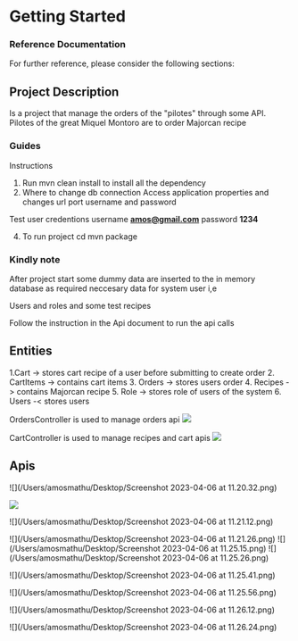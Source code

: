 # Getting Started

### Reference Documentation
For further reference, please consider the following sections:

## Project Description
Is a project that  manage the orders of the &quot;pilotes&quot; through some
API. Pilotes of the great Miquel Montoro are to order Majorcan recipe

### Guides

Instructions
1. Run mvn clean install to install all the dependency
2. Where to change db connection 
   Access application properties and changes url port username and password

Test user credentions username **amos@gmail.com** password **1234**
   
4. To run project  cd   mvn package

### Kindly note
After project start some dummy data are inserted to the in memory database as required neccesary data for system user i,e

Users and roles and some test recipes


Follow the instruction in the Api document to run the api calls

## Entities
1.Cart -> stores cart recipe of a user before submitting to create order
2. CartItems -> contains cart items
3. Orders -> stores users order
4. Recipes -> contains Majorcan recipe
5. Role -> stores role of users of the system
6. Users -< stores users


OrdersController is used to manage orders api
<img src="/Users/amosmathu/Desktop/Screenshot 2023-04-06 at 10.08.04.png"/>

CartController is used to manage recipes and cart  apis
<img src="/Users/amosmathu/Desktop/Screenshot 2023-04-06 at 10.08.12.png"/>


## Apis

![](/Users/amosmathu/Desktop/Screenshot 2023-04-06 at 11.20.32.png)

<img src="/Users/amosmathu/Desktop/Screenshot 2023-04-06 at 11.20.41.png"/>

![](/Users/amosmathu/Desktop/Screenshot 2023-04-06 at 11.21.12.png)

![](/Users/amosmathu/Desktop/Screenshot 2023-04-06 at 11.21.26.png)
![](/Users/amosmathu/Desktop/Screenshot 2023-04-06 at 11.25.15.png)
![](/Users/amosmathu/Desktop/Screenshot 2023-04-06 at 11.25.26.png)


![](/Users/amosmathu/Desktop/Screenshot 2023-04-06 at 11.25.41.png)


![](/Users/amosmathu/Desktop/Screenshot 2023-04-06 at 11.25.56.png)

![](/Users/amosmathu/Desktop/Screenshot 2023-04-06 at 11.26.12.png)


![](/Users/amosmathu/Desktop/Screenshot 2023-04-06 at 11.26.24.png)

